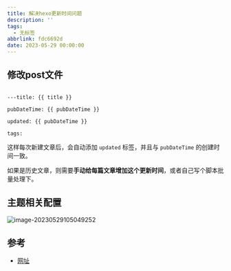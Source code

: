 ```yaml
---
title: 解决hexo更新时间问题
description: ''
tags:
  - 无标签
abbrlink: fdc6692d
date: 2023-05-29 00:00:00
---
```



## 修改post文件



```shell

---title: {{ title }}

pubDateTime: {{ pubDateTime }}

updated: {{ pubDateTime }}

tags:

```



这样每次新建文章后，会自动添加 `updated` 标签，并且与 `pubDateTime` 的创建时间一致。



如果是历史文章，则需要**手动给每篇文章增加这个更新时间**，或者自己写个脚本批量处理下。



## 主题相关配置



![image-20230529105049252](https://shyblog.oss-cn-beijing.aliyuncs.com/img/image-20230529105049252.png)



## 参考



- [网址](https://sqiang.net/post/2792803495.html)
